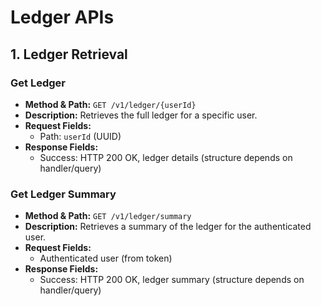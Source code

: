 # Ledger APIs

## 1. Ledger Retrieval

### Get Ledger
- **Method & Path:** `GET /v1/ledger/{userId}`
- **Description:** Retrieves the full ledger for a specific user.
- **Request Fields:**
    - Path: `userId` (UUID)
- **Response Fields:**
    - Success: HTTP 200 OK, ledger details (structure depends on handler/query)

### Get Ledger Summary
- **Method & Path:** `GET /v1/ledger/summary`
- **Description:** Retrieves a summary of the ledger for the authenticated user.
- **Request Fields:**
    - Authenticated user (from token)
- **Response Fields:**
    - Success: HTTP 200 OK, ledger summary (structure depends on handler/query) 